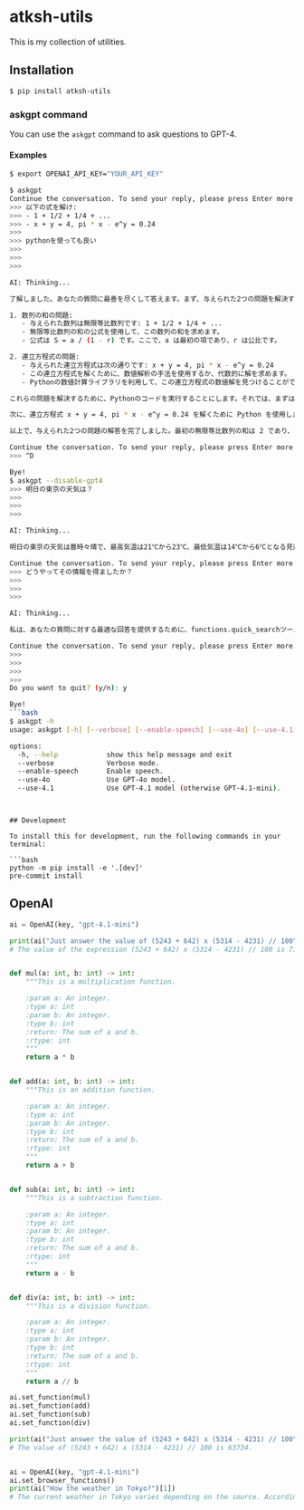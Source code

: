 # atksh-utils

This is my collection of utilities.


## Installation

```bash
$ pip install atksh-utils
```

### askgpt command

You can use the `askgpt` command to ask questions to GPT-4.


#### Examples

```bash
$ export OPENAI_API_KEY="YOUR_API_KEY"

$ askgpt
Continue the conversation. To send your reply, please press Enter more than three times.
>>> 以下の式を解け:
>>> - 1 + 1/2 + 1/4 + ...
>>> - x + y = 4, pi * x - e^y = 0.24
>>>
>>> pythonを使っても良い
>>>
>>>
>>>

AI: Thinking...

了解しました。あなたの質問に最善を尽くして答えます。まず、与えられた2つの問題を解決するためのプランを説明します。

1. 数列の和の問題:
   - 与えられた数列は無限等比数列です: 1 + 1/2 + 1/4 + ...
   - 無限等比数列の和の公式を使用して、この数列の和を求めます。
   - 公式は S = a / (1 - r) です。ここで、a は最初の項であり、r は公比です。

2. 連立方程式の問題:
   - 与えられた連立方程式は次の通りです: x + y = 4, pi * x - e^y = 0.24
   - この連立方程式を解くために、数値解析の手法を使用するか、代数的に解を求めます。
   - Pythonの数値計算ライブラリを利用して、この連立方程式の数値解を見つけることができます。

これらの問題を解決するために、Pythonのコードを実行することにします。それでは、まずは数列の和の問題から取り組みます。その後、連立方程式の問題に移ります。無限等比数列 1 + 1/2 + 1/4 + ... の和は 2 です。

次に、連立方程式 x + y = 4, pi * x - e^y = 0.24 を解くために Python を使用します。これは数値解析の問題であり、Python の数値計算ライブラリを用いて解を求めることができます。それでは、Python コードを実行して解を見つけましょう。連立方程式 x + y = 4, pi * x - e^y = 0.24 の解は、x ≈ 2.1338 と y ≈ 1.8662 です。

以上で、与えられた2つの問題の解答を完了しました。最初の無限等比数列の和は 2 であり、二つ目の連立方程式の解は x ≈ 2.1338、y ≈ 1.8662 です。

Continue the conversation. To send your reply, please press Enter more than three times.
>>> ^D

Bye!
$ askgpt --disable-gpt4
>>> 明日の東京の天気は？
>>>
>>>
>>>

AI: Thinking...

明日の東京の天気は曇時々晴で、最高気温は21℃から23℃、最低気温は14℃から6℃となる見込みです。降水確率は10％で、一部では雨や雷雨がありそうです。体調に注意が必要です。また、明け方までは雨や雷雨がありそうです。最高気温は22度前後で、寒暖差で体調を崩さないようにしてください。

Continue the conversation. To send your reply, please press Enter more than three times.
>>> どうやってその情報を得ましたか？
>>>
>>>
>>>

AI: Thinking...

私は、あなたの質問に対する最適な回答を提供するために、functions.quick_searchツールを使用して明日の東京の天気に関する情報を検索しました。その結果、複数の天気予報サイトから明日の天気に関する情報を取得し、それを元に回答を提供しました。

Continue the conversation. To send your reply, please press Enter more than three times.
>>>
>>>
>>>
>>>
Do you want to quit? (y/n): y

Bye!
```bash
$ askgpt -h
usage: askgpt [-h] [--verbose] [--enable-speech] [--use-4o] [--use-4.1]

options:
  -h, --help            show this help message and exit
  --verbose             Verbose mode.
  --enable-speech       Enable speech.
  --use-4o              Use GPT-4o model.
  --use-4.1             Use GPT-4.1 model (otherwise GPT-4.1-mini).
```
```


## Development

To install this for development, run the following commands in your terminal:

```bash
python -m pip install -e '.[dev]'
pre-commit install
```

## OpenAI

```python
ai = OpenAI(key, "gpt-4.1-mini")

print(ai("Just answer the value of (5243 + 642) x (5314 - 4231) // 100"))
# The value of the expression (5243 + 642) x (5314 - 4231) // 100 is 7112.


def mul(a: int, b: int) -> int:
    """This is a multiplication function.

    :param a: An integer.
    :type a: int
    :param b: An integer.
    :type b: int
    :return: The sum of a and b.
    :rtype: int
    """
    return a * b


def add(a: int, b: int) -> int:
    """This is an addition function.

    :param a: An integer.
    :type a: int
    :param b: An integer.
    :type b: int
    :return: The sum of a and b.
    :rtype: int
    """
    return a + b


def sub(a: int, b: int) -> int:
    """This is a subtraction function.

    :param a: An integer.
    :type a: int
    :param b: An integer.
    :type b: int
    :return: The sum of a and b.
    :rtype: int
    """
    return a - b


def div(a: int, b: int) -> int:
    """This is a division function.

    :param a: An integer.
    :type a: int
    :param b: An integer.
    :type b: int
    :return: The sum of a and b.
    :rtype: int
    """
    return a // b

ai.set_function(mul)
ai.set_function(add)
ai.set_function(sub)
ai.set_function(div)

print(ai("Just answer the value of (5243 + 642) x (5314 - 4231) // 100")[1])
# The value of (5243 + 642) x (5314 - 4231) // 100 is 63734.


ai = OpenAI(key, "gpt-4.1-mini")
ai.set_browser_functions()
print(ai("How the weather in Tokyo?")[1])
# The current weather in Tokyo varies depending on the source. According to AccuWeather, it is partly sunny with a temperature of 89°F. BBC Weather predicts thundery showers tonight with a low temperature of 22°C. Timeanddate.com reports an overcast sky with a temperature of 82°F. The Weather Network and The Weather Channel provide forecasts for the next 7 and 13 days respectively. Weather Underground also offers weather conditions for Tokyo and other cities.
```
